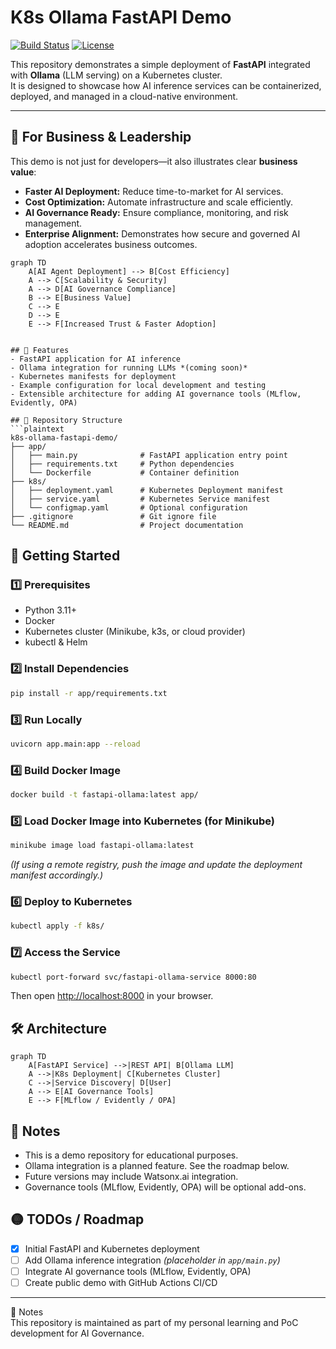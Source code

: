 # K8s Ollama FastAPI Demo

[![Build Status](https://img.shields.io/badge/build-passing-brightgreen)](https://github.com/yourusername/k8s-ollama-fastapi-demo/actions)
[![License](https://img.shields.io/badge/license-MIT-blue.svg)](LICENSE)

This repository demonstrates a simple deployment of **FastAPI** integrated with **Ollama** (LLM serving) on a Kubernetes cluster.  
It is designed to showcase how AI inference services can be containerized, deployed, and managed in a cloud-native environment.

---

## 🎯 For Business & Leadership
This demo is not just for developers—it also illustrates clear **business value**:
- **Faster AI Deployment:** Reduce time-to-market for AI services.
- **Cost Optimization:** Automate infrastructure and scale efficiently.
- **AI Governance Ready:** Ensure compliance, monitoring, and risk management.
- **Enterprise Alignment:** Demonstrates how secure and governed AI adoption accelerates business outcomes.

```mermaid
graph TD
    A[AI Agent Deployment] --> B[Cost Efficiency]
    A --> C[Scalability & Security]
    A --> D[AI Governance Compliance]
    B --> E[Business Value]
    C --> E
    D --> E
    E --> F[Increased Trust & Faster Adoption]


## 📌 Features
- FastAPI application for AI inference
- Ollama integration for running LLMs *(coming soon)*
- Kubernetes manifests for deployment
- Example configuration for local development and testing
- Extensible architecture for adding AI governance tools (MLflow, Evidently, OPA)

## 📂 Repository Structure
```plaintext
k8s-ollama-fastapi-demo/
├── app/
│   ├── main.py              # FastAPI application entry point
│   ├── requirements.txt     # Python dependencies
│   └── Dockerfile           # Container definition
├── k8s/
│   ├── deployment.yaml      # Kubernetes Deployment manifest
│   ├── service.yaml         # Kubernetes Service manifest
│   └── configmap.yaml       # Optional configuration
├── .gitignore               # Git ignore file
└── README.md                # Project documentation
```

## 🚀 Getting Started

### 1️⃣ Prerequisites
- Python 3.11+
- Docker
- Kubernetes cluster (Minikube, k3s, or cloud provider)
- kubectl & Helm

### 2️⃣ Install Dependencies
```bash
pip install -r app/requirements.txt
```

### 3️⃣ Run Locally
```bash
uvicorn app.main:app --reload
```

### 4️⃣ Build Docker Image
```bash
docker build -t fastapi-ollama:latest app/
```

### 5️⃣ Load Docker Image into Kubernetes (for Minikube)
```bash
minikube image load fastapi-ollama:latest
```
*(If using a remote registry, push the image and update the deployment manifest accordingly.)*

### 6️⃣ Deploy to Kubernetes
```bash
kubectl apply -f k8s/
```

### 7️⃣ Access the Service
```bash
kubectl port-forward svc/fastapi-ollama-service 8000:80
```
Then open [http://localhost:8000](http://localhost:8000) in your browser.

## 🛠 Architecture
```mermaid
graph TD
    A[FastAPI Service] -->|REST API| B[Ollama LLM]
    A -->|K8s Deployment| C[Kubernetes Cluster]
    C -->|Service Discovery| D[User]
    A --> E[AI Governance Tools]
    E --> F[MLflow / Evidently / OPA]
```

## 📌 Notes
- This is a demo repository for educational purposes.
- Ollama integration is a planned feature. See the roadmap below.
- Future versions may include Watsonx.ai integration.
- Governance tools (MLflow, Evidently, OPA) will be optional add-ons.

## 🟡 TODOs / Roadmap
- [x] Initial FastAPI and Kubernetes deployment
- [ ] Add Ollama inference integration *(placeholder in `app/main.py`)*
- [ ] Integrate AI governance tools (MLflow, Evidently, OPA)
- [ ] Create public demo with GitHub Actions CI/CD

---

📌 Notes  
This repository is maintained as part of my personal learning and PoC development for AI Governance.